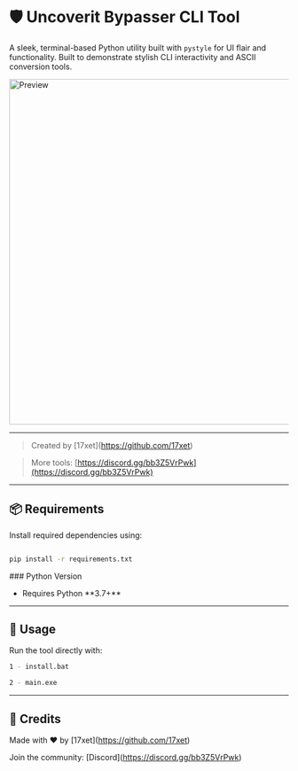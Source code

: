 # 🛡️ Uncoverit Bypasser CLI Tool



A sleek, terminal-based Python utility built with `pystyle` for UI flair and functionality. Built to demonstrate stylish CLI interactivity and ASCII conversion tools.

<img width="1110" height="624" alt="Preview" src="https://github.com/user-attachments/assets/064e2a82-8c07-4668-81d4-82e2e6d7d2ea" />

---

> Created by \[17xet](https://github.com/17xet)  

> More tools: \[https://discord.gg/bb3Z5VrPwk](https://discord.gg/bb3Z5VrPwk)

---



## 📦 Requirements



Install required dependencies using:



```bash

pip install -r requirements.txt

````



\### Python Version



* Requires Python \*\*3.7+\*\*



---



## 🚀 Usage



Run the tool directly with:



```bash
1 - install.bat

2 - main.exe

```

---

## 🙌 Credits



Made with ❤️ by \[17xet](https://github.com/17xet)

Join the community: \[Discord](https://discord.gg/bb3Z5VrPwk)



````

